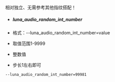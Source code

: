 相对独立、无需参考其他指纹搭配！



- ##### luna_audio_random_int_number

- 格式：--luna_audio_random_int_number=value

- 取值范围1-9999

- 整数值

- 步长1左右即可

```
--luna_audio_random_int_number=99981
```



 